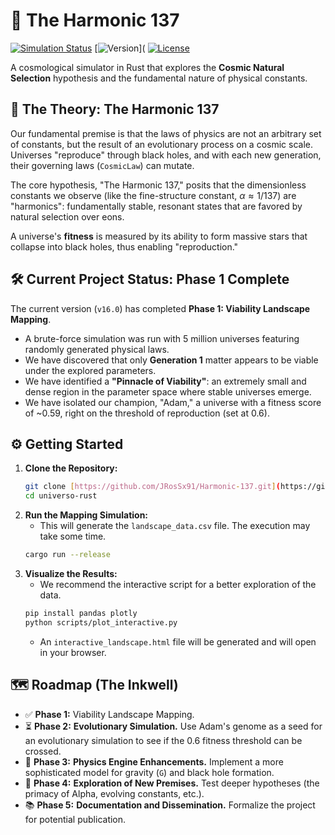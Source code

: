 # 🚀 The Harmonic 137

[![Simulation Status](https://img.shields.io/badge/simulation-Phase%201%20Complete-green.svg)](https://github.com/JRosSx91/Harmonic-137)
[![Version](https://img.shields.io/badge/version-16.0-blue.svg)](
[![License](https://img.shields.io/badge/license-MIT-blue.svg)](LICENSE)

A cosmological simulator in Rust that explores the **Cosmic Natural Selection** hypothesis and the fundamental nature of physical constants.

## 📜 The Theory: The Harmonic 137

Our fundamental premise is that the laws of physics are not an arbitrary set of constants, but the result of an evolutionary process on a cosmic scale. Universes "reproduce" through black holes, and with each new generation, their governing laws (`CosmicLaw`) can mutate.

The core hypothesis, "The Harmonic 137," posits that the dimensionless constants we observe (like the fine-structure constant, $\alpha \approx 1/137$) are "harmonics": fundamentally stable, resonant states that are favored by natural selection over eons.

A universe's **fitness** is measured by its ability to form massive stars that collapse into black holes, thus enabling "reproduction."

## 🛠️ Current Project Status: Phase 1 Complete

The current version (`v16.0`) has completed **Phase 1: Viability Landscape Mapping**.

- A brute-force simulation was run with 5 million universes featuring randomly generated physical laws.
- We have discovered that only **Generation 1** matter appears to be viable under the explored parameters.
- We have identified a **"Pinnacle of Viability"**: an extremely small and dense region in the parameter space where stable universes emerge.
- We have isolated our champion, "Adam," a universe with a fitness score of ~0.59, right on the threshold of reproduction (set at 0.6).

## ⚙️ Getting Started

1.  **Clone the Repository:**
    ```bash
    git clone [https://github.com/JRosSx91/Harmonic-137.git](https://github.com/JRosSx91/Harmonic-137.git)
    cd universo-rust
    ```
2.  **Run the Mapping Simulation:**
    - This will generate the `landscape_data.csv` file. The execution may take some time.
    ```bash
    cargo run --release
    ```
3.  **Visualize the Results:**
    - We recommend the interactive script for a better exploration of the data.
    ```bash
    pip install pandas plotly
    python scripts/plot_interactive.py
    ```
    - An `interactive_landscape.html` file will be generated and will open in your browser.

## 🗺️ Roadmap (The Inkwell)

- ✅ **Phase 1:** Viability Landscape Mapping.
- ⏳ **Phase 2:** **Evolutionary Simulation.** Use Adam's genome as a seed for an evolutionary simulation to see if the 0.6 fitness threshold can be crossed.
- 📝 **Phase 3:** **Physics Engine Enhancements.** Implement a more sophisticated model for gravity (`G`) and black hole formation.
- 🌌 **Phase 4:** **Exploration of New Premises.** Test deeper hypotheses (the primacy of Alpha, evolving constants, etc.).
- 📚 **Phase 5:** **Documentation and Dissemination.** Formalize the project for potential publication.
